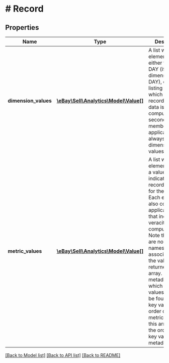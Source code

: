 # # Record

## Properties

Name | Type | Description | Notes
------------ | ------------- | ------------- | -------------
**dimension_values** | [**\eBay\Sell\Analytics\Model\Value[]**](Value.md) | A list where each element contains either the string DAY (if the dimension is DAY), or the listing ID for which the record&#39;s metric data is computed. A second array member, applicable, is always true for dimension values. | [optional]
**metric_values** | [**\eBay\Sell\Analytics\Model\Value[]**](Value.md) | A list where each element contains a value field that indicates the record&#39;s value for the metric. Each element also contains an applicable field that indicates the veracity of the computed value. Note that there are no metric names or IDs associated with the values returned in this array. The metadata to which these values relate can be found in the key values . The order of the metric values in this array equals the order of the key values in metadataHeader. | [optional]

[[Back to Model list]](../../README.md#models) [[Back to API list]](../../README.md#endpoints) [[Back to README]](../../README.md)
